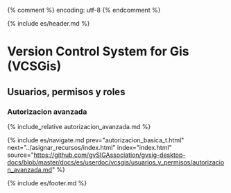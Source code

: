 {% comment %} encoding: utf-8 {% endcomment %}

{% include es/header.md %}

# Version Control System for Gis (VCSGis)

## Usuarios, permisos y roles

### Autorizacion avanzada

{% include_relative autorizacion_avanzada.md %}

{% include es/navigate.md 
   prev="autorizacion_basica_t.html"
   next="../asignar_recursos/index.html" 
   index="index.html" 
   source="https://github.com/gvSIGAssociation/gvsig-desktop-docs/blob/master/docs/es/userdoc/vcsgis/usuarios_y_permisos/autorizacion_avanzada.md" 
%}

{% include es/footer.md %}

